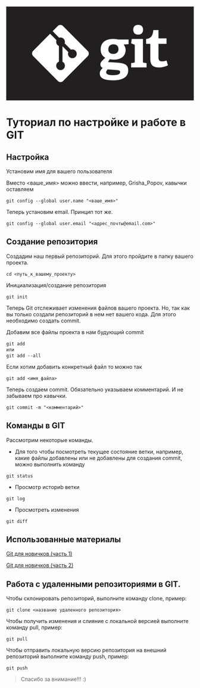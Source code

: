 ![git](image1.jpeg)

# Туториал по настройке и работе в GIT

## Настройка

Установим имя для вашего пользователя

Вместо <ваше_имя> можно ввести, например, Grisha_Popov, 
кавычки оставляем

```
git config --global user.name "<ваше_имя>"
```
Теперь установим email. Принцип тот же.

```
git config --global user.email "<адрес_почты@email.com>"
```

## Создание репозитория

Создадим наш первый репозиторий. Для этого пройдите в папку вашего проекта.

```
cd <путь_к_вашему_проекту>
```
Инициализация/создание репозитория

~~~
git init
~~~

Теперь Git отслеживает изменения файлов вашего проекта. Но, так как вы только создали репозиторий в нем нет вашего кода. Для этого необходимо создать commit.

Добавим все файлы проекта в нам будующий commit

~~~
git add
или
git add --all
~~~

Если хотим добавить конкретный файл то можно так

~~~
git add <имя_файла> 
~~~

Теперь создаем commit. Обязательно указываем комментарий.
И не забываем про кавычки.

~~~
git commit -m "<комментарий>"
~~~

## Команды в GIT

Рассмотрим некоторые команды.

* Для того чтобы посмотреть текущее состояние ветки, например, какие файлы добавлены или не добавлены для создания commit, можно выполнить команду

```
git status
```

* Просмотр историb ветки

~~~
git log
~~~

* Просмотреть изменения 

~~~
git diff
~~~
## Использованные материалы 

[Git для новичков (часть 1)](https://habr.com/ru/post/541258/)

[Git для новичков (часть 2)](https://habr.com/ru/post/542616/)


## Работа с удаленными репозиториями в GIT.


Чтобы склонировать репозиторий, выполните команду clone, пример:

~~~
git clone <название удаленного репозитория>
~~~

Чтобы получить изменения и слияние с локальной версией выполните команду pull, пример:

~~~
git pull
~~~

Чтобы отправить локальную версию репозитория на внешний репозиторий выполните команду push, пример:

~~~
git push
~~~
> Спасибо за внимание!!! :)

